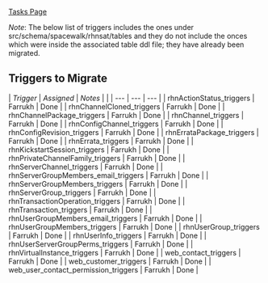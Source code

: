 [Tasks Page](PostgresTasks)

*Note*: The below list of triggers includes the ones under src/schema/spacewalk/rhnsat/tables and they do not include the onces which were inside the associated table ddl file; they have already been migrated.
## Triggers to Migrate




| *Trigger* | *Assigned* | *Notes* |  |
| --- | --- | --- |
| rhnActionStatus_triggers |  Farrukh  |  Done  |
| rhnChannelCloned_triggers |  Farrukh  |  Done  |
| rhnChannelPackage_triggers |  Farrukh  |  Done  |
| rhnChannel_triggers |  Farrukh  |  Done  |
| rhnConfigChannel_triggers |  Farrukh  |  Done  |
| rhnConfigRevision_triggers |  Farrukh  |  Done  |
| rhnErrataPackage_triggers |  Farrukh  |  Done  |
| rhnErrata_triggers |  Farrukh  |  Done  |
| rhnKickstartSession_triggers |  Farrukh  |  Done  |
| rhnPrivateChannelFamily_triggers |  Farrukh  |  Done  |
| rhnServerChannel_triggers |  Farrukh  |  Done  |
| rhnServerGroupMembers_email_triggers |  Farrukh  |  Done  |
| rhnServerGroupMembers_triggers |  Farrukh  |  Done  |
| rhnServerGroup_triggers |  Farrukh |  Done  |
| rhnTransactionOperation_triggers |  Farrukh  |  Done  |
| rhnTransaction_triggers |  Farrukh  |  Done  |
| rhnUserGroupMembers_email_triggers |  Farrukh  |  Done  |
| rhnUserGroupMembers_triggers |  Farrukh  |  Done  |
| rhnUserGroup_triggers |  Farrukh  |  Done  |
| rhnUserInfo_triggers |  Farrukh  |  Done  |
| rhnUserServerGroupPerms_triggers |  Farrukh  |  Done  |
| rhnVirtualInstance_triggers |  Farrukh  |  Done  |
| web_contact_triggers |  Farrukh  |  Done  |
| web_customer_triggers |  Farrukh  |  Done  |
| web_user_contact_permission_triggers |  Farrukh  |  Done  |


